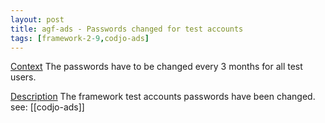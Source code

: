 ```yaml
---
layout: post
title: agf-ads - Passwords changed for test accounts
tags: [framework-2-9,codjo-ads]
---
```

<u>Context</u>
The passwords have to be changed every 3 months for all test users.

<u>Description</u>
The framework test accounts passwords have been changed.
see: [[codjo-ads]]
